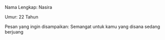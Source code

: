 Nama Lengkap: Nasira

Umur: 22 Tahun

Pesan yang ingin disampaikan: Semangat untuk kamu yang disana sedang berjuang